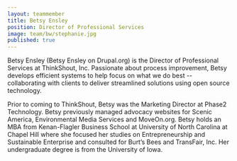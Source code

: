 ```yaml
---
layout: teammember
title: Betsy Ensley
position: Director of Professional Services
image: team/bw/stephanie.jpg
published: true
---
```

Betsy Ensley (Betsy Ensley on Drupal.org) is the Director of Professional Services at ThinkShout, Inc. Passionate about process improvement, Betsy develops efficient systems to help focus on what we do best -- collaborating with clients to deliver streamlined solutions using open source technology.

Prior to coming to ThinkShout, Betsy was the Marketing Director at Phase2 Technology. Betsy previously managed advocacy websites for Scenic America, Environmental Media Services and MoveOn.org. Betsy holds an MBA from Kenan-Flagler Business School at University of North Carolina at Chapel Hill where she focused her studies on Entrepreneurship and Sustainable Enterprise and consulted for Burt’s Bees and TransFair, Inc. Her undergraduate degree is from the University of Iowa.